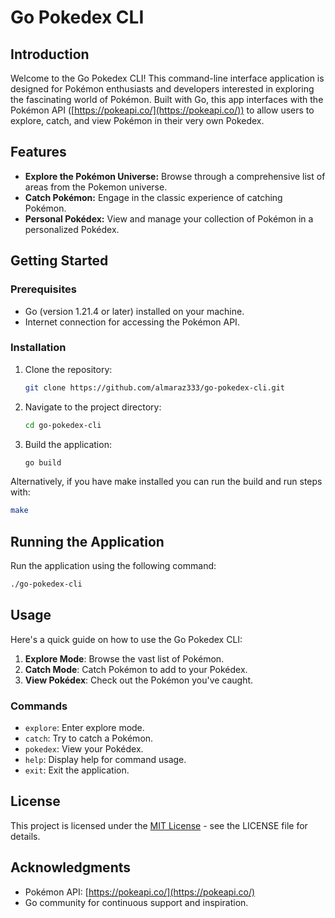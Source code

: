 # Go Pokedex CLI

## Introduction

Welcome to the Go Pokedex CLI! This command-line interface application is designed for Pokémon enthusiasts and developers interested in exploring the fascinating world of Pokémon. 
Built with Go, this app interfaces with the Pokémon API ([https://pokeapi.co/](https://pokeapi.co/)) to allow users to explore, catch, and view Pokémon in their very own Pokedex.

## Features

- **Explore the Pokémon Universe:** Browse through a comprehensive list of areas from the Pokemon universe.
- **Catch Pokémon:** Engage in the classic experience of catching Pokémon.
- **Personal Pokédex:** View and manage your collection of Pokémon in a personalized Pokédex.

## Getting Started

### Prerequisites

- Go (version 1.21.4 or later) installed on your machine.
- Internet connection for accessing the Pokémon API.

### Installation

1. Clone the repository:
   ```bash
   git clone https://github.com/almaraz333/go-pokedex-cli.git
   ```
2. Navigate to the project directory:
   ```bash
   cd go-pokedex-cli
   ```
3. Build the application:
   ```bash
   go build
   ```
Alternatively, if you have make installed you can run the build and run steps with: 
   ```bash
   make
   ```
## Running the Application

Run the application using the following command:
   ```bash
   ./go-pokedex-cli
   ```
## Usage

Here's a quick guide on how to use the Go Pokedex CLI:

1. **Explore Mode**: Browse the vast list of Pokémon.
2. **Catch Mode**: Catch Pokémon to add to your Pokédex.
3. **View Pokédex**: Check out the Pokémon you've caught.

### Commands

- `explore`: Enter explore mode.
- `catch`: Try to catch a Pokémon.
- `pokedex`: View your Pokédex.
- `help`: Display help for command usage.
- `exit`: Exit the application.

## License

This project is licensed under the [MIT License](LICENSE) - see the LICENSE file for details.

## Acknowledgments

- Pokémon API: [https://pokeapi.co/](https://pokeapi.co/)
- Go community for continuous support and inspiration.
